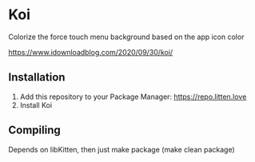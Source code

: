 # Koi
Colorize the force touch menu background based on the app icon color  

https://www.idownloadblog.com/2020/09/30/koi/

## Installation
1. Add this repository to your Package Manager: https://repo.litten.love
2. Install Koi

## Compiling
Depends on libKitten, then just make package (make clean package)
